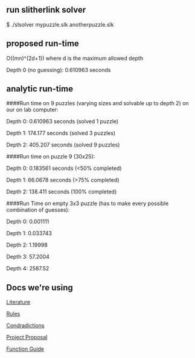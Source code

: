 ## run slitherlink solver
$ ./slsolver mypuzzle.slk anotherpuzzle.slk

## proposed run-time
O((mn)^(2d+1))
where d is the maximum allowed depth

Depth 0 (no guessing): 0.610963 seconds


## analytic run-time

####Run time on 9 puzzles (varying sizes and solvable up to depth 2) on our on lab computer:

Depth 0: 0.610963 seconds (solved 1 puzzle)

Depth 1: 174.177 seconds (solved 3 puzzles)

Depth 2: 405.207 seconds (solved 9 puzzles)


####Run time on puzzle 9 (30x25):

Depth 0: 0.183561 seconds (<50% completed)

Depth 1: 66.0678 seconds (>75% completed)

Depth 2: 138.411 seconds (100% completed)


####Run Time on empty 3x3 puzzle (has to make every possible combination of guesses):

Depth 0: 0.001111

Depth 1: 0.033743

Depth 2: 1.19998

Depth 3: 57.2004

Depth 4: 2587.52

## Docs we're using

[Literature](https://docs.google.com/a/carleton.edu/document/d/1JIbNOp1rgz-ut7pTf2QnSlT59Fw72w0DB6UZx1eAnsY/edit?usp=sharing)

[Rules](https://docs.google.com/a/carleton.edu/spreadsheets/d/16aAdbXlpoZenO36wuw4UUrY4pavIWqwWaNs64sWjOZQ/edit?usp=sharing)

[Condradictions](https://docs.google.com/spreadsheets/d/1C7qa3c5CUIdbZEeCJoGSomTTQenytkeeJEjoGnCCqrA/edit?usp=sharing)

[Project Proposal](https://docs.google.com/document/d/1DoqF_4Fd1dm_CH8-3Pqbv8TbNHXmNZlnpfe8aXd2Io4/edit?usp=sharing)

[Function Guide](https://docs.google.com/a/carleton.edu/document/d/1tHmxpug5pisl-ebQF6S27yAUKyQ7hj6kyYq9syouwXg/edit?usp=sharing)
